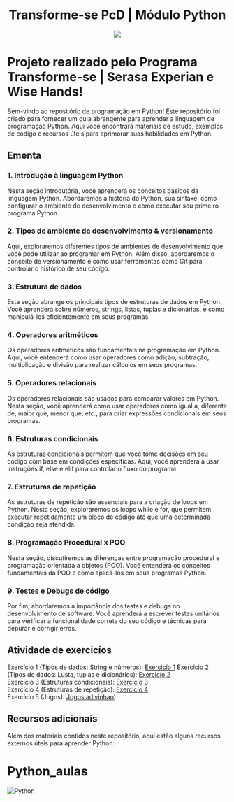 <p>
<h1 align="center">Transforme-se PcD | Módulo Python</h1>
</p>


<p align="center">
<img src="https://www.python.org/static/community_logos/python-logo-generic.svg">
</p>


# Projeto realizado pelo Programa Transforme-se | Serasa Experian e Wise Hands!

Bem-vindo ao repositório de programação em Python! Este repositório foi criado para fornecer um guia abrangente para aprender a linguagem de programação Python. Aqui você encontrará materiais de estudo, exemplos de código e recursos úteis para aprimorar suas habilidades em Python.

## Ementa

### 1. Introdução à linguagem Python
Nesta seção introdutória, você aprenderá os conceitos básicos da linguagem Python. Abordaremos a história do Python, sua sintaxe, como configurar o ambiente de desenvolvimento e como executar seu primeiro programa Python.

### 2. Tipos de ambiente de desenvolvimento & versionamento
Aqui, exploraremos diferentes tipos de ambientes de desenvolvimento que você pode utilizar ao programar em Python. Além disso, abordaremos o conceito de versionamento e como usar ferramentas como Git para controlar o histórico de seu código.

### 3. Estrutura de dados
Esta seção abrange os principais tipos de estruturas de dados em Python. Você aprenderá sobre números, strings, listas, tuplas e dicionários, e como manipulá-los eficientemente em seus programas.

### 4. Operadores aritméticos
Os operadores aritméticos são fundamentais na programação em Python. Aqui, você entenderá como usar operadores como adição, subtração, multiplicação e divisão para realizar cálculos em seus programas.

### 5. Operadores relacionais
Os operadores relacionais são usados para comparar valores em Python. Nesta seção, você aprenderá como usar operadores como igual a, diferente de, maior que, menor que, etc., para criar expressões condicionais em seus programas.

### 6. Estruturas condicionais
As estruturas condicionais permitem que você tome decisões em seu código com base em condições específicas. Aqui, você aprenderá a usar instruções if, else e elif para controlar o fluxo do programa.

### 7. Estruturas de repetição
As estruturas de repetição são essenciais para a criação de loops em Python. Nesta seção, exploraremos os loops while e for, que permitem executar repetidamente um bloco de código até que uma determinada condição seja atendida.

### 8. Programação Procedural x POO
Nesta seção, discutiremos as diferenças entre programação procedural e programação orientada a objetos (POO). Você entenderá os conceitos fundamentais da POO e como aplicá-los em seus programas Python.

### 9. Testes e Debugs de código
Por fim, abordaremos a importância dos testes e debugs no desenvolvimento de software. Você aprenderá a escrever testes unitários para verificar a funcionalidade correta do seu código e técnicas para depurar e corrigir erros.

## Atividade de exercicíos
Exercício 1 (Tipos de dados: String e números): [Exercicío 1](https://github.com/FlavianeDiegoli/Python_aulas/blob/main/Python-aulas/Atividades/Excericio1.py)
Exercício 2 (Tipos de dados: Lusta, tuplas e dicionários): [Exercicío 2](https://github.com/FlavianeDiegoli/Python_aulas/blob/main/Python-aulas/Atividades/Excericio%202.py)  
Exercício 3 (Estruturas condicionais): [Exercicío 3](https://github.com/FlavianeDiegoli/Python_aulas/blob/main/Python-aulas/Atividades/Excericio%203.py)  
Exercício 4 (Estruturas de repetição): [Exercicío 4](https://github.com/FlavianeDiegoli/Python_aulas/blob/main/Python-aulas/Atividades/Excericio4.py)  
Exercício 5 (Jogos): [Jogos adivinhao](https://github.com/FlavianeDiegoli/Python_aulas/blob/main/Python-aulas/Jogos%20de%20Adivinha%C3%A7%C3%A3o/Jogo.py))  

## Recursos adicionais
Além dos materiais contidos neste repositório, aqui estão alguns recursos externos úteis para aprender Python:

 
 
 
 # Python_aulas
![Python](https://img.shields.io/badge/python-3670A0?style=for-the-badge&logo=python&logoColor=ffdd54)
